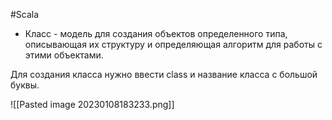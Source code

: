 #Scala 

* Класс - модель для создания объектов определенного типа, описывающая их структуру и определяющая алгоритм для работы с этими объектами.

Для создания класса нужно ввести class и название класса с большой буквы.

![[Pasted image 20230108183233.png]]